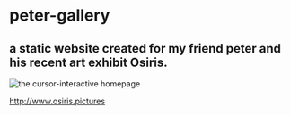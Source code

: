 # peter-gallery

## a static website created for my friend peter and his recent art exhibit Osiris.

![the cursor-interactive homepage](http://cdn.makeagif.com/media/10-19-2015/KddYfO.gif)

http://www.osiris.pictures